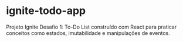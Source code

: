 # ignite-todo-app
Projeto Ignite Desafio 1: To-Do List construído com React para praticar conceitos como estados, imutabilidade e manipulações de eventos.
